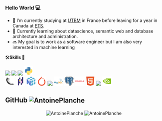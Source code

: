 ### Hello World :computer:

- 🔭 I’m currently studying at <a href="https://www.utbm.fr">UTBM</a> in France before leaving for a year in Canada at <a href="https://www.etsmtl.ca/">ETS</a>. 
- :notebook: Currently learning about datascience, semantic web and database architecture and administration.
- :soon: My goal is to work as a software engineer but I am also very interested in machine learning


🛠️**Skills :floppy_disk:**

<code><img height="30" src="https://raw.githubusercontent.com/jmnote/z-icons/master/svg/java.svg"></code>
<code><img height="30" src="https://raw.githubusercontent.com/jmnote/z-icons/master/svg/cpp.svg"></code>
<code><img height="30" src="https://raw.githubusercontent.com/jmnote/z-icons/master/svg/c.svg"></code>
<code><img height="30" src="https://raw.githubusercontent.com/devicons/devicon/master/icons/python/python-original.svg">
</code><img height="30" src="https://raw.githubusercontent.com/devicons/devicon/master/icons/flask/flask-original.svg"></code>
</code><img height="30" src="https://raw.githubusercontent.com/devicons/devicon/master/icons/pandas/pandas-original.svg"></code>
</code><img height="30" src="https://raw.githubusercontent.com/devicons/devicon/master/icons/numpy/numpy-original.svg"></code>
</code><img height="30" src="https://raw.githubusercontent.com/devicons/devicon/master/icons/pytorch/pytorch-original.svg"></code>
<code><img height="30" src="https://raw.githubusercontent.com/jmnote/z-icons/master/svg/git.svg"></code>
<code><img height="30" src="https://raw.githubusercontent.com/devicons/devicon/master/icons/mysql/mysql-original-wordmark.svg"></code>
<code><img height="30" src="https://raw.githubusercontent.com/devicons/devicon/master/icons/postgresql/postgresql-original.svg"></code>
</code><img height="30" src="https://raw.githubusercontent.com/devicons/devicon/master/icons/oracle/oracle-original.svg"></code>
</code><img height="30" src="https://raw.githubusercontent.com/devicons/devicon/master/icons/html5/html5-original.svg"></code>
<code><img height="30" src="https://www.vectorlogo.zone/logos/gnu_bash/gnu_bash-icon.svg"></code>
<code><img height="30" src="https://raw.githubusercontent.com/vscode-icons/vscode-icons/master/icons/file_type_cuda.svg"></code>

## GitHub <img align="center" src="https://img.shields.io/github/followers/AntoinePlanche?style=social" alt="AntoinePlanche" />

<p align="center"> <img align="center" src="https://github-readme-stats.vercel.app/api/top-langs/?username=AntoinePlanche&layout=compact&langs_count=12" alt="AntoinePlanche" />
  <img align="center" src="https://github-readme-stats.vercel.app/api?username=AntoinePlanche&show_icons=true" alt="AntoinePlanche" /></p>
